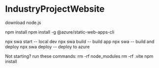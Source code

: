 # IndustryProjectWebsite

download node.js

npm install
npm install -g @azure/static-web-apps-cli  

npx swa start -- local dev
npx swa build -- build app
npx swa -- build and deploy
npx swa deploy -- deploy to azure

Not starting? run these commands:
rm -rf node_modules
rm -rf .vite
npm install
